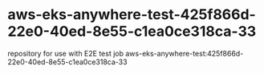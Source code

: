 # aws-eks-anywhere-test-425f866d-22e0-40ed-8e55-c1ea0ce318ca-33
repository for use with E2E test job aws-eks-anywhere-test:425f866d-22e0-40ed-8e55-c1ea0ce318ca-33
